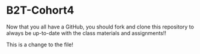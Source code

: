 # B2T-Cohort4
Now that you all have a GitHub, you should fork and clone this repository to always be up-to-date with the class materials and assignments!!

This is a change to the file!